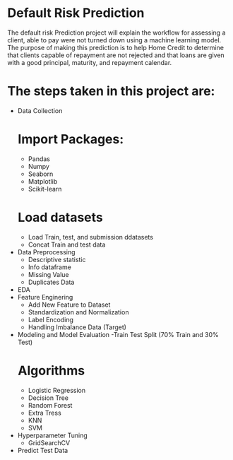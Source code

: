 # Default Risk Prediction
The default risk Prediction project will explain the workflow for assessing a client, able to pay were not turned down using a machine learning model. The purpose of making this prediction is to help Home Credit to determine that clients capable of repayment are not rejected and that loans are given with a good principal, maturity, and repayment calendar.

# The steps taken in this project are:
- Data Collection 
    # Import Packages:
    - Pandas
    - Numpy
    - Seaborn
    - Matplotlib
    - Scikit-learn
    # Load datasets
    - Load Train, test, and submission ddatasets
    - Concat Train and test data
- Data Preprocessing
    - Descriptive statistic
    - Info dataframe
    - Missing Value
    - Duplicates Data
- EDA
- Feature Enginering
    - Add New Feature to Dataset
    - Standardization and Normalization
    - Label Encoding
    - Handling Imbalance Data (Target)
- Modeling and Model Evaluation
    -Train Test Split (70% Train and 30% Test)
    # Algorithms
    - Logistic Regression
    - Decision Tree
    - Random Forest
    - Extra Tress
    - KNN
    - SVM
- Hyperparameter Tuning
    - GridSearchCV
- Predict Test Data


